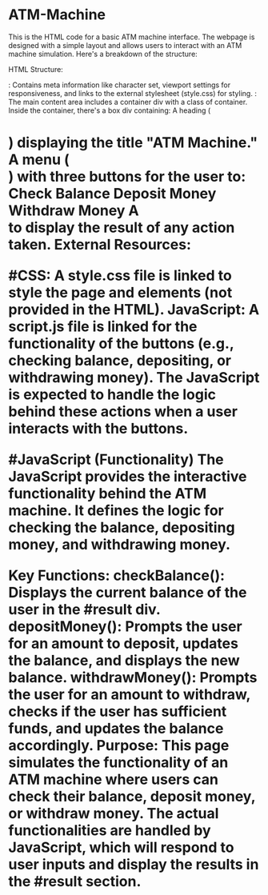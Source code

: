 # ATM-Machine
This is the HTML code for a basic ATM machine interface. The webpage is designed with a simple layout and allows users to interact with an ATM machine simulation. Here's a breakdown of the structure:

HTML Structure:
<head>: Contains meta information like character set, viewport settings for responsiveness, and links to the external stylesheet (style.css) for styling.
<body>: The main content area includes a container div with a class of container. Inside the container, there's a box div containing:
A heading (<h1>) displaying the title "ATM Machine."
A menu (<div id="menu">) with three buttons for the user to:
Check Balance
Deposit Money
Withdraw Money
A <div id="result"> to display the result of any action taken.
External Resources:
  
#CSS: A style.css file is linked to style the page and elements (not provided in the HTML).
JavaScript: A script.js file is linked for the functionality of the buttons (e.g., checking balance, depositing, or withdrawing money). The JavaScript is expected to handle the logic behind these actions when a user interacts with the buttons.
  
#JavaScript (Functionality)
The JavaScript provides the interactive functionality behind the ATM machine. It defines the logic for checking the balance, depositing money, and withdrawing money.

Key Functions:
checkBalance(): Displays the current balance of the user in the #result div.
depositMoney(): Prompts the user for an amount to deposit, updates the balance, and displays the new balance.
withdrawMoney(): Prompts the user for an amount to withdraw, checks if the user has sufficient funds, and updates the balance accordingly.
Purpose:
This page simulates the functionality of an ATM machine where users can check their balance, deposit money, or withdraw money. The actual functionalities are handled by JavaScript, which will respond to user inputs and display the results in the #result section.
